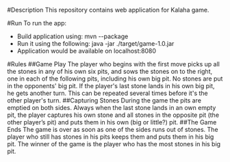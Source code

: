 #Description
This repository contains web application for Kalaha game.

#Run
To run the app:
* Build application using: mvn --package
* Run it using the following: java -jar ./target/game-1.0.jar
* Application would be available on localhost:8080

#Rules
##Game Play
The player who begins with the first move picks up all the stones in any of his own six pits, and sows the stones on to the right, one in each of the following pits, including his own big pit. No stones are put in the opponents' big pit. If the player's last stone lands in his own big pit, he gets another turn. This can be repeated several times before it's the other player's turn.
##Capturing Stones
During the game the pits are emptied on both sides. Always when the last stone lands in an own empty pit, the player captures his own stone and all stones in the opposite pit (the other player’s pit) and puts them in his own (big or little?) pit.
##The Game Ends
The game is over as soon as one of the sides runs out of stones. The player who still has stones in his pits keeps them and puts them in his big pit. The winner of the game is the player who has the most stones in his big pit.